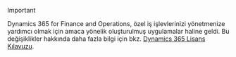 > [!IMPORTANT]
> Dynamics 365 for Finance and Operations, özel iş işlevlerinizi yönetmenize yardımcı olmak için amaca yönelik oluşturulmuş uygulamalar haline geldi. Bu değişiklikler hakkında daha fazla bilgi için bkz. [Dynamics 365 Lisans Kılavuzu](https://mbs.microsoft.com/Files/public/365/Dynamics365LicensingGuide.pdf).
 
